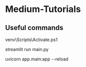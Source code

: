 # Medium-Tutorials

## Useful commands

venv\Scripts\Activate.ps1

streamlit run main.py

uvicorn app.main:app --reload